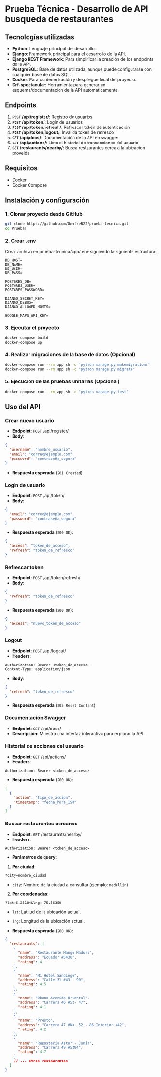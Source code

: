 # Prueba Técnica - Desarrollo de API busqueda de restaurantes

## Tecnologías utilizadas
- **Python**: Lenguaje principal del desarrollo.
- **Django**: Framework principal para el desarrollo de la API.
- **Django REST Framework**: Para simplificar la creación de los endpoints de la API.
- **PostgreSQL**: Base de datos utilizada, aunque puede configurarse con cualquier base de datos SQL.
- **Docker**: Para contenerización y despliegue local del proyecto.
- **Drf-spectacular**: Herramienta para generar un esquema/documentacion de la API automaticamente.

## Endpoints
1. **``POST`` /api/register/**: Registro de usuarios
2. **``POST`` /api/token/**: Login de usuarios
3. **``POST`` /api/token/refresh/**: Refrescar token de autenticación
4. **``POST`` /api/token/logout/**: Invalida token de refresco
5. **``GET`` /api/docs/**: Documentación de la API en swagger
6. **``GET`` /api/actions/**: Lista el historial de transacciones del usuario
7. **``GET`` /restaurants/nearby/**: Busca restaurantes cerca a la ubicacion proveida

## Requisitos
- Docker
- Docker Compose

## Instalación y configuración
### 1. Clonar proyecto desde GitHub
```bash
git clone https://github.com/OnofreB22/prueba-tecnica.git
cd PruebaT
```

### 2. Crear .env
Crear archivo en prueba-tecnica/app/.env siguiendo la siguiente estructura:
```
DB_HOST=
DB_NAME=
DB_USER=
DB_PASS=

POSTGRES_DB=
POSTGRES_USER=
POSTGRES_PASSWORD=

DJANGO_SECRET_KEY=
DJANGO_DEBUG=
DJANGO_ALLOWED_HOSTS=

GOOGLE_MAPS_API_KEY=
```

### 3. Ejecutar el proyecto
```bash
docker-compose build
docker-compose up
```

### 4. Realizar migraciones de la base de datos (Opcional)
```bash
docker-compose run --rm app sh -c "python manage.py makemigrations"
docker-compose run --rm app sh -c "python manage.py migrate"
```

### 5. Ejecucion de las pruebas unitarias (Opcional)
```bash
docker-compose run --rm app sh -c "python manage.py test"
```

## Uso del API

### Crear nuevo usuario
- **Endpoint**: ``POST`` /api/register/
- **Body**:
```json
{
  "username": "nombre_usuario",
  "email": "correo@ejemplo.com",
  "password": "contraseña_segura"
}
```
- **Respuesta esperada** (`201 Created`)

### Login de usuario
- **Endpoint**: ``POST`` /api/token/
- **Body**:
```json
{
  "email": "correo@ejemplo.com",
  "password": "contraseña_segura"
}
```
- **Respuesta esperada** (`200 OK`):
```json
{
  "access": "token_de_acceso",
  "refresh": "token_de_refresco"
}
```

### Refrescar token
- **Endpoint**: ``POST`` /api/token/refresh/
- **Body**:
```json
{
  "refresh": "token_de_refresco"
}
```
- **Respuesta esperada** (`200 OK`):
```json
{
  "access": "nuevo_token_de_acceso"
}
```

### Logout
- **Endpoint**: ``POST`` /api/logout/
- **Headers**:
```http
Authorization: Bearer <token_de_acceso>
Content-Type: application/json
```
- **Body**:
```json
{
  "refresh": "token_de_refresco"
}
```
- **Respuesta esperada** (`205 Reset Content`)

### Documentación Swagger
- **Endpoint**: ``GET`` /api/docs/
- **Descripción**: Muestra una interfaz interactiva para explorar la API.

### Historial de acciones del usuario
- **Endpoint**: ``GET`` /api/actions/
- **Headers**:
```http
Authorization: Bearer <token_de_acceso>
```
- **Respuesta esperada** (`200 OK`):
```json
[
  {
    "action": "tipo_de_accion",
    "timestamp": "fecha_hora_ISO"
  }
]
```

### Buscar restaurantes cercanos
- **Endpoint**: ``GET`` /restaurants/nearby/
- **Headers**:
```http
Authorization: Bearer <token_de_acceso>
```
- **Parámetros de query**:

1. **Por ciudad**:
```
?city=nombre_ciudad
```
  - `city`: Nombre de la ciudad a consultar (ejemplo: `medellin`)

2. **Por coordenadas**:
```
?lat=6.25184&lng=-75.56359
```
  - `lat`: Latitud de la ubicación actual.
  - `lng`: Longitud de la ubicación actual.

- **Respuesta esperada** (`200 OK`):
```json
{
  "restaurants": [
    {
      "name": "Restaurante Mango Maduro",
      "address": "Ecuador #5430",
      "rating": 4
    },
    {
      "name": "Mi Hotel Sandiego",
      "address": "Calle 31 #43 - 90",
      "rating": 4.5
    },
    {
      "name": "Qbano Avenida Oriental",
      "address": "Carrera 46 #52- 47",
      "rating": 4.1
    },
    {
      "name": "Presto",
      "address": "Carrera 47 #No. 52 - 86 Interior 442",
      "rating": 4.2
    },
    {
      "name": "Reposteria Astor - Junin",
      "address": "Carrera 49 #5284",
      "rating": 4.7
    }
    // ... otros restaurantes
  ]
}
```
